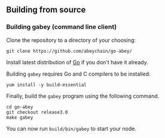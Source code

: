 ## Building from source

### Building gabey (command line client)

Clone the repository to a directory of your choosing:

```shell
git clone https://github.com/abeychain/go-abey/
```
Install latest distribution of [Go](https://golang.org/) if you don't have it already.

Building `gabey` requires Go and C compilers to be installed:

```shell
yum install -y build-essential
```

Finally, build the `gabey` program using the following command.
```shell
cd go-abey
git checkout release3.0
make gabey
```

You can now run `build/bin/gabey` to start your node.
